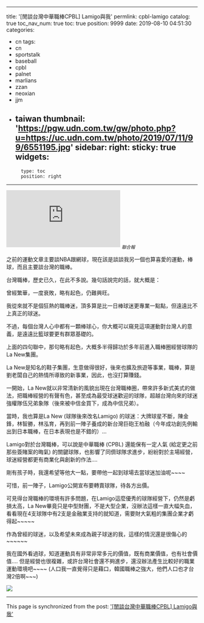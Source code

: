 
---
title: '[閒談台灣中華職棒CPBL] Lamigo與我'
permlink: cpbl-lamigo
catalog: true
toc_nav_num: true
toc: true
position: 9999
date: 2019-08-10 04:51:30
categories:
- cn
tags:
- cn
- sportstalk
- baseball
- cpbl
- palnet
- marlians
- zzan
- neoxian
- jjm
- taiwan
thumbnail: 'https://pgw.udn.com.tw/gw/photo.php?u=https://uc.udn.com.tw/photo/2019/07/11/99/6551195.jpg'
sidebar:
    right:
        sticky: true
widgets:
    -
        type: toc
        position: right
---


![](https://pgw.udn.com.tw/gw/photo.php?u=https://uc.udn.com.tw/photo/2019/07/11/99/6551195.jpg)
<sub>*聯合報*</sub>

之前的運動文章主要談NBA跟網球，現在該是談談我另一個也算喜愛的運動，棒球，而且主要談台灣的職棒。

台灣職棒，歷史已久，在此不多說。幾句話說完的話，就大概是：

曾經繁華，一度衰敗，略有起色，仍難興旺。

我從來就不是個狂熱的職棒迷，頂多算是比一日棒球迷更專業一點點，但遠遠比不上真正的球迷。

不過，每個台灣人心中都有一顆棒球心，你大概可以窺見這項運動對台灣人的意義，是遠遠比籃球要更有群眾基礎的。

上面的四句聯中，那句略有起色，大概多半得歸功於多年前進入職棒圈經營球隊的La New集團。

La New是知名的鞋子集團，生意做得很好，後來也擴及旅遊等事業，職棒，算是劉老闆自己的熱情所導致的新事業，因此，也沒打算賺錢。

一開始，La New就以非常清新的風貌出現在台灣職棒圈，帶來許多新式美式的做法，把職棒經營的有聲有色，甚至成為最受球迷歡迎的球隊，超越台灣向來的球迷強權隊伍兄弟象隊（後來被中信金買下，成為中信兄弟）。

當時，我也算是La New (球隊後來改名Lamigo) 的球迷：大牌球星不斷，陳金鋒，林智勝，林泓育，再到前一陣子養成的新台灣巨砲王柏融（今年成功創先例輸出到日本職棒，在日本表現也是不錯的）... 

Lamigo對於台灣職棒，可以說是中華職棒 (CPBL) 還能保有一定人氣 (給定更之前那些簽賭案的晦氣) 的關鍵球隊，也影響了同儕球隊求進步，紛紛對於主場經營，球迷經營都更有商業化與創新的作法....

剛有孩子時，我還希望等他大一點，要帶他一起到球場去當球迷加油呢~~~~

可惜，前一陣子，Lamigo公開宣布要轉賣球隊，待各方出價。

可見得台灣職棒的環境有許多問題，在Lamigo這麼優秀的球隊經營下，仍然是虧損太高，La New畢竟只是中型財團，不是大型企業，沒辦法這樣一直大幅失血，看看現在4支球隊中有2支是金融業支持的就知道，需要財大氣粗的集團企業才虧得起~~~~~

作為曾經的球迷，以及希望未來成為親子球迷的我，這樣的情況還是很傷心的~~~~~~

我在國外看過球，知道運動具有非常非常多元的價值，既有商業價值，也有社會價值.... 但是經營也很複雜，或許台灣社會還不夠進步，還沒辦法產生比較好的職業運動環境吧~~~~ (人口我一直覺得只是藉口，韓國職棒之強大，他們人口也才台灣2倍啊~~~)

![](https://cdn.steemitimages.com/DQmU4ZEMyvHTA35H1sRTV1h4eoiv5tigzGvosuuGCrdqnf2/image.png)

- - -

This page is synchronized from the post: ['[閒談台灣中華職棒CPBL] Lamigo與我'](https://steemit.com/@deanliu/cpbl-lamigo)
